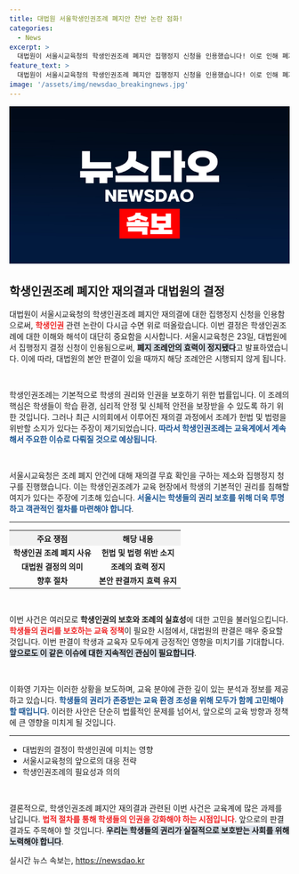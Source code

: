 ```yaml
---
title: 대법원 서울학생인권조례 폐지안 찬반 논란 점화!
categories:
  - News
excerpt: >
  대법원이 서울시교육청의 학생인권조례 폐지안 집행정지 신청을 인용했습니다! 이로 인해 폐지 조례안의 효력이 정지됐으며, 앞으로 어떤 변화가 있을지 귀추가 주목됩니다.
feature_text: >
  대법원이 서울시교육청의 학생인권조례 폐지안 집행정지 신청을 인용했습니다! 이로 인해 폐지 조례안의 효력이 정지됐으며, 앞으로 어떤 변화가 있을지 귀추가 주목됩니다.
image: '/assets/img/newsdao_breakingnews.jpg'
---
```


<p><img src="/assets/img/newsdao_breakingnews.jpg" alt="firstkoreanews 속보" /></p>

<h2 data-ke-size="size26">학생인권조례 폐지안 재의결과 대법원의 결정</h2>

<p>대법원이 서울시교육청의 학생인권조례 폐지안 재의결에 대한 집행정지 신청을 인용함으로써, <b><span style="color: #ee2323;">학생인권</span></b> 관련 논란이 다시금 수면 위로 떠올랐습니다. 이번 결정은 학생인권조례에 대한 이해와 해석이 대단히 중요함을 시사합니다. 서울시교육청은 23일, 대법원에서 집행정지 결정 신청이 인용됨으로써, <b><span style="background-color: #21538527;">폐지 조례안의 효력이 정지됐다</span></b>고 발표하였습니다. 이에 따라, 대법원의 본안 판결이 있을 때까지 해당 조례안은 시행되지 않게 됩니다.</p>

<p data-ke-size="size16">&nbsp;</p>

<p>학생인권조례는 기본적으로 학생의 권리와 인권을 보호하기 위한 법률입니다. 이 조례의 핵심은 학생들이 학습 환경, 심리적 안정 및 신체적 안전을 보장받을 수 있도록 하기 위한 것입니다. 그러나 최근 시의회에서 이루어진 재의결 과정에서 조례가 헌법 및 법령을 위반할 소지가 있다는 주장이 제기되었습니다. <b><span style="color: #1a5490;">따라서 학생인권조례는 교육계에서 계속해서 주요한 이슈로 다뤄질 것으로 예상됩니다</span></b>.</p>

<p data-ke-size="size16">&nbsp;</p>

<p>서울시교육청은 조례 폐지 안건에 대해 재의결 무효 확인을 구하는 제소와 집행정지 청구를 진행했습니다. 이는 학생인권조례가 교육 현장에서 학생의 기본적인 권리를 침해할 여지가 있다는 주장에 기초해 있습니다. <b><span style="color: #1a5490;">서울시는 학생들의 권리 보호를 위해 더욱 투명하고 객관적인 절차를 마련해야 합니다</span></b>.</p>

<hr>

<table style="width: 100%; border-collapse: collapse;">
    <tr>
        <th style="text-align: center; background-color: #f1f1f1;"><b>주요 쟁점</b></th>
        <th style="text-align: center; background-color: #f1f1f1;"><b>해당 내용</b></th>
    </tr>
    <tr>
        <td style="text-align: center; height: 17px;"><b>학생인권 조례 폐지 사유</b></td>
        <td style="text-align: center; height: 17px;"><b>헌법 및 법령 위반 소지</b></td>
    </tr>
    <tr>
        <td style="text-align: center; height: 17px;"><b>대법원 결정의 의미</b></td>
        <td style="text-align: center; height: 17px;"><b>조례의 효력 정지</b></td>
    </tr>
    <tr>
        <td style="text-align: center; height: 17px;"><b>향후 절차</b></td>
        <td style="text-align: center; height: 17px;"><b>본안 판결까지 효력 유지</b></td>
    </tr>
</table>

<p data-ke-size="size16">&nbsp;</p>

<p>이번 사건은 여러모로 <strong>학생인권의 보호와 조례의 실효성</strong>에 대한 고민을 불러일으킵니다. <b><span style="color: #ee2323;">학생들의 권리를 보호하는 교육 정책</span></b>이 필요한 시점에서, 대법원의 판결은 매우 중요할 것입니다. 이번 판결이 학생과 교육자 모두에게 긍정적인 영향을 미치기를 기대합니다. <b><span style="background-color: #21538527;">앞으로도 이 같은 이슈에 대한 지속적인 관심이 필요합니다</span></b>. </p>

<p data-ke-size="size16">&nbsp;</p>

<p>이화영 기자는 이러한 상황을 보도하며, 교육 분야에 관한 깊이 있는 분석과 정보를 제공하고 있습니다. <b><span style="color: #1a5490;">학생들의 권리가 존중받는 교육 환경 조성을 위해 모두가 함께 고민해야 할 때입니다</span></b>. 이러한 사안은 단순히 법률적인 문제를 넘어서, 앞으로의 교육 방향과 정책에 큰 영향을 미치게 될 것입니다. </p>

<hr>

<ul>
    <li>대법원의 결정이 학생인권에 미치는 영향</li>
    <li>서울시교육청의 앞으로의 대응 전략</li>
    <li>학생인권조례의 필요성과 의의</li>
</ul>

<p data-ke-size="size16">&nbsp;</p>

<p>결론적으로, 학생인권조례 폐지안 재의결과 관련된 이번 사건은 교육계에 많은 과제를 남깁니다. <b><span style="color: #ee2323;">법적 절차를 통해 학생들의 인권을 강화해야 하는 시점입니다</span></b>. 앞으로의 판결 결과도 주목해야 할 것입니다. <b><span style="background-color: #21538527;">우리는 학생들의 권리가 실질적으로 보호받는 사회를 위해 노력해야 합니다</span></b>.</p>
실시간 뉴스 속보는, <a href="https://newsdao.kr" rel="dofollow">https://newsdao.kr</a>


